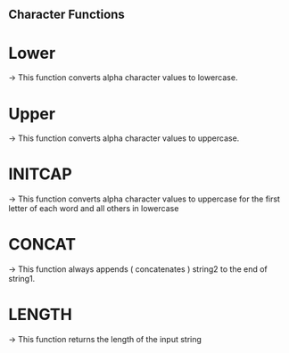 <h2>Character Functions</h2>

# Lower

-> This function converts alpha character values to lowercase.

# Upper

-> This function converts alpha character values to uppercase.

# INITCAP

-> This function converts alpha character values to uppercase for the first letter of each word and all others in lowercase

# CONCAT

-> This function always appends ( concatenates ) string2 to the end of string1.

# LENGTH

-> This function returns the length of the input string
